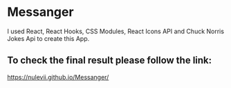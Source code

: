 # Messanger

I used React, React Hooks, CSS Modules, React Icons API and Chuck Norris Jokes Api to create this App.

## To check the final result please follow the link:
https://nulevii.github.io/Messanger/

